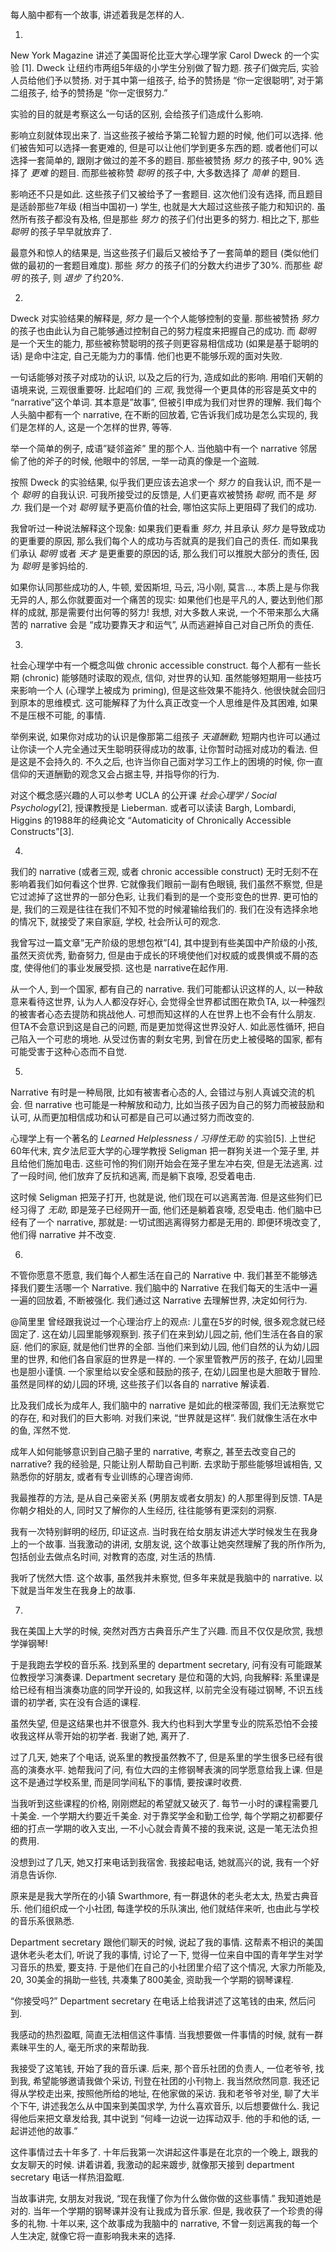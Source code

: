 每人脑中都有一个故事, 讲述着我是怎样的人.

1.  
New York Magazine 讲述了美国哥伦比亚大学心理学家 Carol Dweck 的一个实验 [1]. Dweck 让纽约市两组5年级的小学生分别做了智力题. 孩子们做完后, 实验人员给他们予以赞扬. 对于其中第一组孩子, 给予的赞扬是 “你一定很聪明”, 对于第二组孩子, 给予的赞扬是 “你一定很努力.”

实验的目的就是考察这么一句话的区别, 会给孩子们造成什么影响.

影响立刻就体现出来了. 当这些孩子被给予第二轮智力题的时候, 他们可以选择. 他们被告知可以选择一套更难的, 但是可以让他们学到更多东西的题. 或者他们可以选择一套简单的, 跟刚才做过的差不多的题目. 那些被赞扬 _努力_ 的孩子中, 90% 选择了 _更难_ 的题目. 而那些被称赞 _聪明_ 的孩子中, 大多数选择了 _简单_ 的题目.

影响还不只是如此. 这些孩子们又被给予了一套题目. 这次他们没有选择, 而且题目是适龄那些7年级 (相当中国初一) 学生, 也就是大大超过这些孩子能力和知识的. 虽然所有孩子都没有及格, 但是那些 _努力_ 的孩子们付出更多的努力. 相比之下, 那些 _聪明_ 的孩子早早就放弃了.

最意外和惊人的结果是, 当这些孩子们最后又被给予了一套简单的题目 (类似他们做的最初的一套题目难度). 那些 _努力_ 的孩子们的分数大约进步了30%. 而那些 _聪明_ 的孩子, 则 _退步_ 了约20%.

2.  
Dweck 对实验结果的解释是, _努力_ 是一个个人能够控制的变量. 那些被赞扬 _努力_ 的孩子也由此认为自己能够通过控制自己的努力程度来把握自己的成功. 而 _聪明_ 是一个天生的能力, 那些被称赞聪明的孩子则更容易相信成功 (如果是基于聪明的话) 是命中注定, 自己无能为力的事情. 他们也更不能够乐观的面对失败.

一句话能够对孩子对成功的认识, 以及之后的行为, 造成如此的影响. 用咱们天朝的语境来说, 三观很重要呀. 比起咱们的 _三观_, 我觉得一个更具体的形容是英文中的 “narrative”这个单词. 其本意是”故事”, 但被引申成为我们对世界的理解. 我们每个人头脑中都有一个 narrative, 在不断的回放着, 它告诉我们成功是怎么实现的, 我们是怎样的人, 这是一个怎样的世界, 等等.

举一个简单的例子, 成语”疑邻盗斧” 里的那个人. 当他脑中有一个 narrative 邻居偷了他的斧子的时候, 他眼中的邻居, 一举一动真的像是一个盗贼.

按照 Dweck 的实验结果, 似乎我们更应该去追求一个 _努力_ 的自我认识, 而不是一个 _聪明_ 的自我认识. 可我所接受过的反馈是, 人们更喜欢被赞扬 _聪明_, 而不是 _努力_. 我们是一个对 _聪明_ 赋予更高价值的社会, 哪怕这实际上更阻碍了我们的成功.

我曾听过一种说法解释这个现象: 如果我们更看重 _努力_, 并且承认 _努力_ 是导致成功的更重要的原因, 那么我们每个人的成功与否就真的是我们自己的责任. 而如果我们承认 _聪明_ 或者 _天才_ 是更重要的原因的话, 那么我们可以推脱大部分的责任, 因为 _聪明_ 是爹妈给的.

如果你认同那些成功的人, 牛顿, 爱因斯坦, 马云, 冯小刚, 莫言…, 本质上是与你我无异的人, 那么你就要面对一个痛苦的现实: 如果他们也是平凡的人, 要达到他们那样的成就, 那是需要付出何等的努力! 我想, 对大多数人来说, 一个不带来那么大痛苦的 narrative 会是 “成功要靠天才和运气”, 从而逃避掉自己对自己所负的责任.

3.  
社会心理学中有一个概念叫做 chronic accessible construct. 每个人都有一些长期 (chronic) 能够随时读取的观点, 信仰, 对世界的认知. 虽然能够短期用一些技巧来影响一个人 (心理学上被成为 priming), 但是这些效果不能持久. 他很快就会回归到原本的思维模式. 这可能解释了为什么真正改变一个人思维是件及其困难, 如果不是压根不可能, 的事情.

举例来说, 如果你对成功的认识是像那第二组孩子 _天道酬勤_, 短期内也许可以通过让你读一个人完全通过天生聪明获得成功的故事, 让你暂时动摇对成功的看法. 但是这是不会持久的. 不久之后, 也许当你自己面对学习工作上的困境的时候, 你一直信仰的天道酬勤的观念又会占据主导, 并指导你的行为.

对这个概念感兴趣的人可以参考 UCLA 的公开课 _社会心理学 / Social Psychology_[2], 授课教授是 Lieberman. 或者可以读读 Bargh, Lombardi, Higgins 的1988年的经典论文 “Automaticity of Chronically Accessible Constructs”[3].

4.  
我们的 narrative (或者三观, 或者 chronic accessible construct) 无时无刻不在影响着我们如何看这个世界. 它就像我们眼前一副有色眼镜, 我们虽然不察觉, 但是它过滤掉了这世界的一部分色彩, 让我们看到的是一个变形变色的世界. 更可怕的是, 我们的三观是往往在我们不知不觉的时候灌输给我们的. 我们在没有选择余地的情况下, 就接受了来自家庭, 学校, 社会所认可的观念.

我曾写过一篇文章”无产阶级的思想包袱”[4], 其中提到有些美国中产阶级的小孩, 虽然天资优秀, 勤奋努力, 但是由于成长的环境使他们对权威的或畏惧或不屑的态度, 使得他们的事业发展受损. 这也是 narrative在起作用.

从一个人, 到一个国家, 都有自己的 narrative. 我们可能都认识这样的人, 以一种敌意来看待这世界, 认为人人都没存好心, 会觉得全世界都试图在欺负TA, 以一种强烈的被害者心态去提防和挑战他人. 可想而知这样的人在世界上也不会有什么朋友. 但TA不会意识到这是自己的问题, 而是更加觉得这世界没好人. 如此恶性循环, 把自己陷入一个可悲的境地. 从受过伤害的剩女宅男, 到曾在历史上被侵略的国家, 都有可能受害于这种心态而不自觉.

5.  
Narrative 有时是一种局限, 比如有被害者心态的人, 会错过与别人真诚交流的机会. 但 narrative 也可能是一种解放和动力, 比如当孩子因为自己的努力而被鼓励和认可, 从而更加相信成功和认可都是自己可以通过努力而改变的.

心理学上有一个著名的 _Learned Helplessness / 习得性无助_ 的实验[5]. 上世纪60年代末, 宾夕法尼亚大学的心理学教授 Seligman 把一群狗关进一个笼子里, 并且给他们施加电击. 这些可怜的狗们刚开始会在笼子里左冲右突, 但是无法逃离. 过了一段时间, 他们放弃了反抗和逃离, 而是躺下哀嚎, 忍受着电击.

这时候 Seligman 把笼子打开, 也就是说, 他们现在可以逃离苦海. 但是这些狗们已经习得了 _无助_, 即是笼子已经网开一面, 他们还是躺着哀嚎, 忍受电击. 他们脑中已经有了一个 narrative, 那就是: 一切试图逃离得努力都是无用的. 即便环境改变了, 他们得 narrative 并不改变.

6.  
不管你愿意不愿意, 我们每个人都生活在自己的 Narrative 中. 我们甚至不能够选择我们要生活哪一个 Narrative. 我们脑中的 Narrative 在我们每天的生活中一遍一遍的回放着, 不断被强化. 我们通过这 Narrative 去理解世界, 决定如何行为.

@简里里 曾经跟我说过一个心理治疗上的观点: 儿童在5岁的时候, 很多观念就已经固定了. 这在幼儿园里能够观察到. 孩子们在来到幼儿园之前, 他们生活在各自的家庭. 他们的家庭, 就是他们世界的全部. 当他们来到幼儿园, 他们自然的认为幼儿园里的世界, 和他们各自家庭的世界是一样的. 一个家里管教严厉的孩子, 在幼儿园里也是胆小谨慎. 一个家里给以安全感和鼓励的孩子, 在幼儿园里也是大胆敢于冒险. 虽然是同样的幼儿园的环境, 这些孩子们以各自的 narrative 解读着.

比及我们成长为成年人, 我们脑中的 narrative 是如此的根深蒂固, 我们无法察觉它的存在, 和对我们的巨大影响. 对我们来说, “世界就是这样”. 我们就像生活在水中的鱼, 浑然不觉.

成年人如何能够意识到自己脑子里的 narrative, 考察之, 甚至去改变自己的 narrative? 我的经验是, 只能让别人帮助自己判断. 去求助于那些能够坦诚相告, 又熟悉你的好朋友, 或者有专业训练的心理咨询师.

我最推荐的方法, 是从自己亲密关系 (男朋友或者女朋友) 的人那里得到反馈. TA是你朝夕相处的人, 同时又了解你的人生经历, 往往能够有更深刻的洞察.

我有一次特别鲜明的经历, 印证这点. 当时我在给女朋友讲述大学时候发生在我身上的一个故事. 当我激动的讲闭, 女朋友说, 这个故事让她突然理解了我的所作所为, 包括创业去做点名时间, 对教育的态度, 对生活的热情.

我听了恍然大悟. 这个故事, 虽然我并未察觉, 但多年来就是我脑中的 narrative. 以下就是当年发生在我身上的故事.

7.

我在美国上大学的时候, 突然对西方古典音乐产生了兴趣. 而且不仅仅是欣赏, 我想学弹钢琴!

于是我跑去学校的音乐系. 找到系里的 department secretary, 问有没有可能跟某位教授学习演奏课. Department secretary 是位和蔼的大妈, 向我解释: 系里课是给已经有相当演奏功底的同学开设的, 如我这样, 以前完全没有碰过钢琴, 不识五线谱的初学者, 实在没有合适的课程.

虽然失望, 但是这结果也并不很意外. 我大约也料到大学里专业的院系恐怕不会接收我这样从零开始的初学者. 我谢了她, 离开了.

过了几天, 她来了个电话, 说系里的教授虽然教不了, 但是系里的学生很多已经有很高的演奏水平. 她帮我问了问, 有位大四的主修钢琴表演的同学愿意给我上课. 但是这不是通过学校系里, 而是同学间私下的事情, 要按课时收费.

当我听到这些课程的价格, 刚刚燃起的希望就又破灭了. 每节一小时的课程需要几十美金. 一个学期大约要近千美金. 对于靠奖学金和勤工俭学, 每个学期之初都要仔细的打点一学期的收入支出, 一不小心就会青黄不接的我来说, 这是一笔无法负担的费用.

没想到过了几天, 她又打来电话到我宿舍. 我接起电话, 她就高兴的说, 我有一个好消息告诉你.

原来是是我大学所在的小镇 Swarthmore, 有一群退休的老头老太太, 热爱古典音乐. 他们组织成一个小社团, 每逢学校的乐队演出, 他们就结伴来听, 也由此与学校的音乐系很熟悉.

Department secretary 跟他们聊天的时候, 说起了我的事情. 这帮素不相识的美国退休老头老太们, 听说了我的事情, 讨论了一下, 觉得一位来自中国的青年学生对学习音乐的热爱, 要支持. 于是他们在自己的小社团里介绍了这个情况, 大家力所能及, 20, 30美金的捐助一些钱, 共凑集了800美金, 资助我一个学期的钢琴课程.

“你接受吗?” Department secretary 在电话上给我讲述了这笔钱的由来, 然后问到.

我感动的热烈盈眶, 简直无法相信这件事情. 当我想要做一件事情的时候, 就有一群素昧平生的人, 毫无所求的来帮助我.

我接受了这笔钱, 开始了我的音乐课. 后来, 那个音乐社团的负责人, 一位老爷爷, 找到我, 希望能够邀请我做个采访, 刊登在社团的小刊物上. 我当然欣然同意. 我还记得从学校走出来, 按照他所给的地址, 在他家做的采访. 我和老爷爷对坐, 聊了大半个下午, 讲述我怎么从中国来到美国求学, 为什么喜欢音乐, 以后想要做什么. 我记得他后来把文章发给我, 其中说到 “何峰一边说一边挥动双手. 他的手和他的话, 一起讲述他的故事.”

这件事情过去十年多了. 十年后我第一次讲起这件事是在北京的一个晚上, 跟我的女友聊天的时候. 讲着讲着, 我激动的起来踱步, 就像那天接到 department secretary 电话一样热泪盈眶.

当故事讲完, 女朋友对我说, “现在我懂了你为什么做你做的这些事情.” 我知道她是对的. 当年一个学期的钢琴课并没有让我成为音乐家. 但是, 我收获了一个珍贵的得多的礼物. 十年以来, 这个故事成为我脑中的 narrative, 不曾一刻远离我的每一个人生决定, 就像它将一直影响我未来的选择.